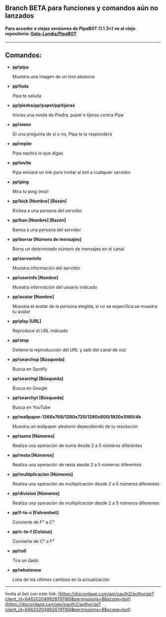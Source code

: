 ## Branch BETA para funciones y comandos aún no lanzados

#### Para acceder a viejas versiones de PipaBOT (1.1.3<) ve al viejo repositorio: [Gato-Landia/PipaBOT](https://github.com/Gato-Landia/PipaBOT)
------------------------------------------------
Comandos:
------------------------------------------------


* **pp!pipa**

  Muestra una imagen de un loro aleatorio


* **pp!hola**

  Pipa te saluda


* **pp!piedra/pp!papel/pp!tijeras**

  Inicias una ronda de Piedra, papel o tijeras contra Pipa


* **pp!siono**

  Di una pregunta de si o no, Pipa te la responderá


* **pp!repite**

  Pipa repitirá lo que digas


* **pp!invite**

  Pipa enviará un link para invitar al bot a cualquier servidor


* **pp!ping**

  Mira tu ping (ms)!


* **pp!kick [Nombre] [Razón]**

  Kickea a una persona del servidor


* **pp!ban [Nombre] [Razón]**

  Banea a una persona del servidor


* **pp!borrar [Número de mensajes]**

  Borra un determinado número de mensajes en el canal


* **pp!serverinfo**

  Muestra información del servidor


* **pp!userinfo [Nombre]**

  Muestra información del usuario indicado


* **pp!avatar [Nombre]**

  Muestra el avatar de la persona elegida, si no se especifica se muestra tu avatar


* **pp!play [URL]**

  Reproduce el URL indicado


* **pp!stop**

  Detiene la reproducción del URL y sale del canal de voz


* **pp!searchsp [Búsqueda]**

  Busca en Spotify


* **pp!searchgl [Búsqueda]**

  Busca en Google


* **pp!searchyt [Búsqueda]**

  Busca en YouTube


* **pp!wallpaper-1366x768/1280x720/1280x800/1920x1080/4k**

  Muestra un wallpaper aleatorio dependiendo de tu resolución


* **pp!suma [Números]**

  Realiza una operación de suma desde 2 a 5 números diferentes


* **pp!resta [Números]**

  Realiza una operación de resta desde 2 a 5 números diferentes


* **pp!multiplicacion [Números]**

  Realiza una operación de multiplicación desde 2 a 5 números diferentes


* **pp!division [Números]**

  Realiza una operación de multiplicación desde 2 a 5 números diferentes


* **pp!f-to-c [Fahrenheit]**

  Convierte de F° a C°


* **pp!c-to-f [Celsius]**

  Convierte de C° a F°


* **pp!roll**

  Tira un dado


* **pp!whatsnew**

  Lista de los ultimos cambios en la actualización

------------------------------------------------

Invita al bot con este link: [https://discordapp.com/api/oauth2/authorize?client_id=646202049926791180&permissions=8&scope=bot](https://discordapp.com/api/oauth2/authorize?client_id=646202049926791180&permissions=8&scope=bot)
